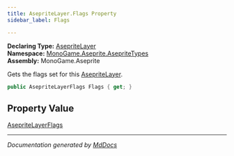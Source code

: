 ```yaml
---
title: AsepriteLayer.Flags Property
sidebar_label: Flags

---
```


**Declaring Type:** [AsepriteLayer](../)  
**Namespace:** [MonoGame.Aseprite.AsepriteTypes](../../)  
**Assembly:** MonoGame.Aseprite

Gets the flags set for this  [AsepriteLayer](../).

```csharp
public AsepriteLayerFlags Flags { get; }
```

## Property Value

[AsepriteLayerFlags](../../AsepriteLayerFlags/)

___

*Documentation generated by [MdDocs](https://github.com/ap0llo/mddocs)*
